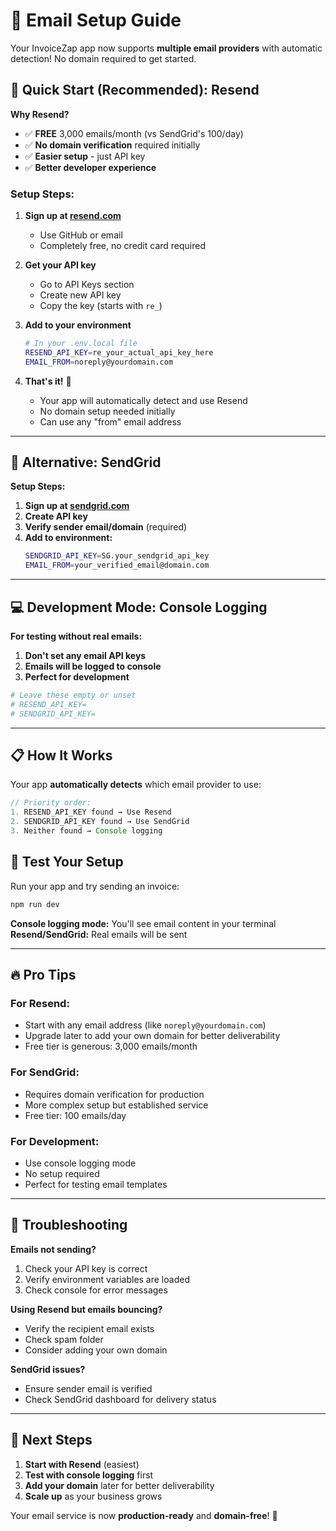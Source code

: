 # 📧 Email Setup Guide

Your InvoiceZap app now supports **multiple email providers** with automatic detection! No domain required to get started.

## 🚀 Quick Start (Recommended): Resend

**Why Resend?**
- ✅ **FREE** 3,000 emails/month (vs SendGrid's 100/day)
- ✅ **No domain verification** required initially
- ✅ **Easier setup** - just API key
- ✅ **Better developer experience**

### Setup Steps:

1. **Sign up at [resend.com](https://resend.com)**
   - Use GitHub or email
   - Completely free, no credit card required

2. **Get your API key**
   - Go to API Keys section
   - Create new API key
   - Copy the key (starts with `re_`)

3. **Add to your environment**
   ```bash
   # In your .env.local file
   RESEND_API_KEY=re_your_actual_api_key_here
   EMAIL_FROM=noreply@yourdomain.com
   ```

4. **That's it!** 🎉
   - Your app will automatically detect and use Resend
   - No domain setup needed initially
   - Can use any "from" email address

---

## 🔧 Alternative: SendGrid

**Setup Steps:**

1. **Sign up at [sendgrid.com](https://sendgrid.com)**
2. **Create API key**
3. **Verify sender email/domain** (required)
4. **Add to environment:**
   ```bash
   SENDGRID_API_KEY=SG.your_sendgrid_api_key
   EMAIL_FROM=your_verified_email@domain.com
   ```

---

## 💻 Development Mode: Console Logging

**For testing without real emails:**

1. **Don't set any email API keys**
2. **Emails will be logged to console**
3. **Perfect for development**

```bash
# Leave these empty or unset
# RESEND_API_KEY=
# SENDGRID_API_KEY=
```

---

## 📋 How It Works

Your app **automatically detects** which email provider to use:

```javascript
// Priority order:
1. RESEND_API_KEY found → Use Resend
2. SENDGRID_API_KEY found → Use SendGrid  
3. Neither found → Console logging
```

## 🧪 Test Your Setup

Run your app and try sending an invoice:

```bash
npm run dev
```

**Console logging mode:** You'll see email content in your terminal
**Resend/SendGrid:** Real emails will be sent

---

## 🔥 Pro Tips

### For Resend:
- Start with any email address (like `noreply@yourdomain.com`)
- Upgrade later to add your own domain for better deliverability
- Free tier is generous: 3,000 emails/month

### For SendGrid:
- Requires domain verification for production
- More complex setup but established service
- Free tier: 100 emails/day

### For Development:
- Use console logging mode
- No setup required
- Perfect for testing email templates

---

## 🚨 Troubleshooting

**Emails not sending?**
1. Check your API key is correct
2. Verify environment variables are loaded
3. Check console for error messages

**Using Resend but emails bouncing?**
- Verify the recipient email exists
- Check spam folder
- Consider adding your own domain

**SendGrid issues?**
- Ensure sender email is verified
- Check SendGrid dashboard for delivery status

---

## 🎯 Next Steps

1. **Start with Resend** (easiest)
2. **Test with console logging** first
3. **Add your domain** later for better deliverability
4. **Scale up** as your business grows

Your email service is now **production-ready** and **domain-free**! 🚀

